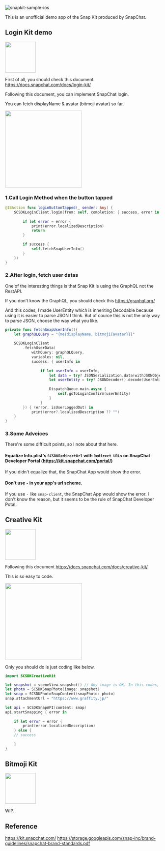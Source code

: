 ![snapkit-sample-ios](https://user-images.githubusercontent.com/17683316/42133453-51ae48ea-7d65-11e8-980c-3a93026255d2.png)

This is an unofficial demo app of the Snap Kit produced by SnapChat.

## Login Kit demo
<img src="https://user-images.githubusercontent.com/17683316/42131965-12afd184-7d49-11e8-931b-0ef5578157df.png" width="100">

First of all, you should check this document.
https://docs.snapchat.com/docs/login-kit/

Following this document, you can implement SnapChat login. 

You can fetch displayName & avatar (bitmoji avatar) so far.

<img src="https://user-images.githubusercontent.com/17683316/42132023-729a370a-7d4a-11e8-9fff-c93cd4940e69.gif" width="250">

### 1.Call Login Method when the button tapped

```swift
@IBAction func loginButtonTapped(_ sender: Any) {
    SCSDKLoginClient.login(from: self, completion: { success, error in
        
        if let error = error {
            print(error.localizedDescription)
            return
        }
        
        if success {
            self.fetchSnapUserInfo()
        }
    })
}
```

### 2.After login, fetch user datas

One of the interesting things is that Snap Kit is using the GraphQL not the RestAPI.

If you don't know the GraphQL, you should check this https://graphql.org/

And this codes, I made UserEntity which is inheriting Decodable because using it is easier to parse JSON I think. But of cource this is not the only way to parse JSON, choose the way what you like.

```swift
private func fetchSnapUserInfo(){
    let graphQLQuery = "{me{displayName, bitmoji{avatar}}}"
    
    SCSDKLoginClient
        .fetchUserData(
            withQuery: graphQLQuery,
            variables: nil,
            success: { userInfo in
                
                if let userInfo = userInfo,
                    let data = try? JSONSerialization.data(withJSONObject: userInfo, options: .prettyPrinted),
                    let userEntity = try? JSONDecoder().decode(UserEntity.self, from: data) {
                    
                    DispatchQueue.main.async {
                        self.goToLoginConfirm(userEntity)
                    }
                }
        }) { (error, isUserLoggedOut) in
            print(error?.localizedDescription ?? "")
    }
}
```

### 3.Some Adveices

There're some difficult points, so I note about that here.

#### Equalize Info.plist's `SCSDKRedirectUrl` with `Redirect URLs` on SnapChat Developer Portal (https://kit.snapchat.com/portal/)

If you didn't equalize that, the SnapChat App would show the error.

#### Don't use `-` in your app's url scheme.

If you use `-` like `snap-client`, the SnapChat App would show the error.
I don't know the reason, but it seems to be the rule of SnapChat Developer Potal.

## Creative Kit
<img src="https://user-images.githubusercontent.com/17683316/42131997-9b7b3b8e-7d49-11e8-9651-092cf14fed1e.png" width="100">

Following this document https://docs.snapchat.com/docs/creative-kit/ 

This is so easy to code.

<img src="https://user-images.githubusercontent.com/17683316/42136191-ef25554c-7d91-11e8-97ac-42df7903dbbb.gif" width="250">

Only you should do is just coding like below.

```swift
import SCSDKCreativeKit

let snapshot = sceneView.snapshot() // Any image is OK. In this codes, SceneView's snapshot is passed.
let photo = SCSDKSnapPhoto(image: snapshot)
let snap = SCSDKPhotoSnapContent(snapPhoto: photo)
snap.attachmentUrl = "https://www.graffity.jp/"
        
let api = SCSDKSnapAPI(content: snap)
api.startSnapping { error in
            
    if let error = error {
        print(error.localizedDescription)
    } else {
    // success
    
    }
}
```

## Bitmoji Kit
<img src="https://user-images.githubusercontent.com/17683316/42131995-9914d864-7d49-11e8-95de-f8c053b2f706.png" width="100">

WIP..

## Reference
https://kit.snapchat.com/
https://storage.googleapis.com/snap-inc/brand-guidelines/snapchat-brand-standards.pdf
